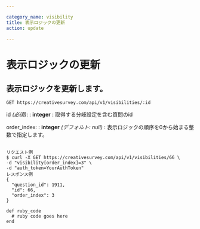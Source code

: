 ```yaml
---

category_name: visibility
title: 表示ロジックの更新
action: update

---
```


# 表示ロジックの更新

## 表示ロジックを更新します。

`GET https://creativesurvey.com/api/v1/visibilities/:id`

id _(必須)_:
: __integer__
: 取得する分岐設定を含む質問のid

order_index:
: __integer__ _(デフォルト: null)_
: 表示ロジックの順序を0から始まる整数で指定します。

~~~

リクエスト例
$ curl -X GET https://creativesurvey.com/api/v1/visibilities/66 \
-d "visibility[order_index]=3" \
-d "auth_token=YourAuthToken"
レスポンス例
{
  "question_id": 1911,
  "id": 66,
  "order_index": 3
}

~~~

~~~
def ruby_code
  # ruby code goes here
end
~~~

